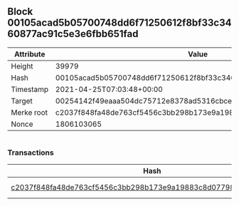## Block 00105acad5b05700748dd6f71250612f8bf33c3460877ac91c5e3e6fbb651fad

Attribute | Value
--- | ---
Height | 39979
Hash | 00105acad5b05700748dd6f71250612f8bf33c3460877ac91c5e3e6fbb651fad
Timestamp | 2021-04-25T07:03:48+00:00
Target | 00254142f49eaaa504dc75712e8378ad5316cbcead634704b3734b6271167cc4
Merke root | c2037f848fa48de763cf5456c3bb298b173e9a19883c8d077985971d8137bb6c
Nonce | 1806103065

```

```

### Transactions

Hash | Amount
--- | ---
[c2037f848fa48de763cf5456c3bb298b173e9a19883c8d077985971d8137bb6c](c2037f848fa48de763cf5456c3bb298b173e9a19883c8d077985971d8137bb6c.md) | 10.00000000 SKEPTI 
